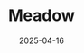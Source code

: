 ---  
layout: startup_page  
title: "Meadow"  
id: "meadowfi.com"  
permalink: "/meadowmeadowfi.com04162025/"  
website: "https://www.meadowfi.com/"  
funding_round: "Series A"  
funding_amount: "$14M"  
investors: "Matrix Partners, Susa Ventures, Giant Ventures, Treble Capital, GoGlobal Ventures"  
about: "Meadow provides a platform that modernizes how colleges and universities communicate costs, collect tuition, and support students financially. Their integrated solutions improve institutional financial health and simplify the student financial experience, aiming to reduce financial stress and improve student outcomes. The platform includes tools for net price calculation, billing and payments, and accounts receivable."  
markets: "EdTech, Fintech, Financial Software, Other Financial Services, SaaS, FinTech"  
hq: "New York, New York, United States"  
founded_year: "2021"  
linkedin: "https://www.linkedin.com/company/meadowfi"  
twitter: ""  
instagram: ""  
facebook: "https://www.facebook.com/meadowfi"  
crunchbase: "https://www.crunchbase.com/organization/meadow-e101?utm_source=linkedin&utm_medium=referral&utm_campaign=linkedin_companies&utm_content=profile_cta_anon&trk=funding_crunchbase"  
pitchbook: "https://pitchbook.com/profiles/company/495772-30"  

date_display: "16-Apr-2025"  
date: "2025-04-16"

# SEO Optimization  
meta_title: "Meadow - Series A Funding ($14M)"  
meta_description: "Meadow, Meadow provides a platform that modernizes how colleges and universities communicate costs, collect tuition, and support students financially. Their i..."  
meta_keywords: "Meadow, EdTech, Fintech, Financial Software, Other Financial Services, SaaS, FinTech, Series A funding"  
canonical_url: "https://startup.projectstartups.com/meadowmeadowfi.com04162025/"  
---